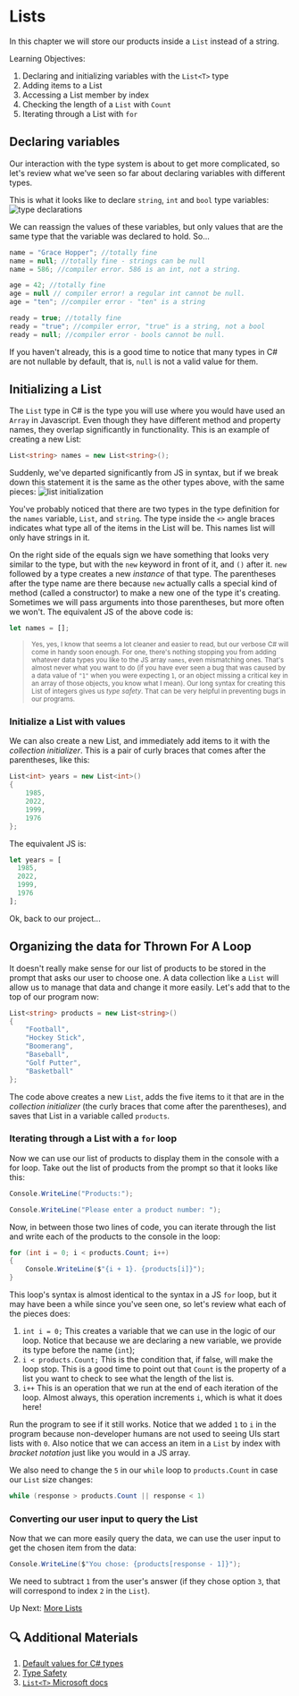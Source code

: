 # Lists
In this chapter we will store our products inside a `List` instead of a string. 

Learning Objectives:
1. Declaring and initializing variables with the `List<T>` type
1. Adding items to a List
1. Accessing a List member by index
1. Checking the length of a `List` with `Count`
1. Iterating through a List with `for`

## Declaring variables
Our interaction with the type system is about to get more complicated, so let's review what we've seen so far about declaring variables with different types. 

This is what it looks like to declare `string`, `int` and `bool` type variables:
![type declarations](../../assets/type-declarations-example.png)

We can reassign the values of these variables, but only values that are the same type that the variable was declared to hold. So...
``` csharp
name = "Grace Hopper"; //totally fine
name = null; //totally fine - strings can be null
name = 586; //compiler error. 586 is an int, not a string. 

age = 42; //totally fine
age = null // compiler error! a regular int cannot be null.
age = "ten"; //compiler error - "ten" is a string

ready = true; //totally fine
ready = "true"; //compiler error, "true" is a string, not a bool
ready = null; //compiler error - bools cannot be null.
```
If you haven't already, this is a good time to notice that many types in C# are not nullable by default, that is, `null` is not a valid value for them. 

## Initializing a List
The `List` type in C# is the type you will use where you would have used an `Array` in Javascript. Even though they have different method and property names, they overlap significantly in functionality. 
This is an example of creating a new List:
``` csharp
List<string> names = new List<string>();
``` 
Suddenly, we've departed significantly from JS in syntax, but if we break down this statement it is the same as the other types above, with the same pieces:
![list initialization](../../assets/list-initialization.png)

You've probably noticed that there are two types in the type definition for the `names` variable, `List`, and `string`. The type inside the `<>` angle braces indicates what type all of the items in the List will be. This names list will only have strings in it. 

On the right side of the equals sign we have something that looks very similar to the type, but with the `new` keyword in front of it, and `()` after it. `new` followed by a type creates a new _instance_ of that type. The parentheses after the type name are there because `new` actually calls a special kind of method (called a constructor) to make a new one of the type it's creating. Sometimes we will pass arguments into those parentheses, but more often we won't. The equivalent JS of the above code is:
``` javascript
let names = [];
```
> <sub>Yes, yes, I know that seems a lot cleaner and easier to read, but our verbose C# will come in handy soon enough. For one, there's nothing stopping you from adding whatever data types you like to the JS array `names`, even mismatching ones. That's almost never what you want to do (if you have ever seen a bug that was caused by a data value of `"1"` when you were expecting `1`, or an object missing a critical key in an array of those objects, you know what I mean).  Our long syntax for creating this List of integers gives us _type safety_. That can be very helpful in preventing bugs in our programs.</sub> 

### Initialize a List with values
We can also create a new List, and immediately add items to it with the _collection initializer_. This is a pair of curly braces that comes after the parentheses, like this:
``` csharp
List<int> years = new List<int>()
{
    1985, 
    2022,
    1999,
    1976
};
```
The equivalent JS is:
``` javascript
let years = [
  1985, 
  2022,
  1999,
  1976
];
```

Ok, back to our project... 

## Organizing the data for Thrown For A Loop

It doesn't really make sense for our list of products to be stored in the prompt that asks our user to choose one. A data collection like a `List` will allow us to manage that data and change it more easily. Let's add that to the top of our program now:
```csharp
List<string> products = new List<string>()
{
    "Football",
    "Hockey Stick",
    "Boomerang",
    "Baseball",
    "Golf Putter",
    "Basketball"
};
```
The code above creates a new `List`, adds the five items to it that are in the _collection initializer_ (the curly braces that come after the parentheses), and saves that List in a variable called `products`. 

### Iterating through a List with a `for` loop
Now we can use our list of products to display them in the console with a for loop. Take out the list of products from the prompt so that it looks like this:
``` csharp
Console.WriteLine("Products:");

Console.WriteLine("Please enter a product number: ");
```
Now, in between those two lines of code, you can iterate through the list and write each of the products to the console in the loop:
``` csharp
for (int i = 0; i < products.Count; i++)
{
    Console.WriteLine($"{i + 1}. {products[i]}");
}
```
This loop's syntax is almost identical to the syntax in a JS `for` loop, but it may have been a while since you've seen one, so let's review what each of the pieces does:
1. `int i = 0;` This creates a variable that we can use in the logic of our loop. Notice that because we are declaring a new variable, we provide its type before the name (`int`);
1. `i < products.Count;` This is the condition that, if false, will make the loop stop. This is a good time to point out that `Count` is the property of a list you want to check to see what the length of the list is.
1. `i++` This is an operation that we run at the end of each iteration of the loop. Almost always, this operation increments `i`, which is what it does here!

Run the program to see if it still works. Notice that we added `1` to `i` in the program because non-developer humans are not used to seeing UIs start lists with `0`. Also notice that we can access an item in a `List` by index with _bracket notation_ just like you would in a JS array. 

We also need to change the `5` in our `while` loop to `products.Count` in case our `List` size changes:
``` csharp
while (response > products.Count || response < 1)
```

### Converting our user input to query the List
Now that we can more easily query the data, we can use the user input to get the chosen item from the data:
```csharp
Console.WriteLine($"You chose: {products[response - 1]}");
```
We need to subtract `1` from the user's answer (if they chose option `3`, that will correspond to index `2` in the `List`).

Up Next: [More Lists](./thrown-for-a-loop-linq.md)

## 🔍 Additional Materials
1. [Default values for C# types](https://learn.microsoft.com/en-us/dotnet/csharp/language-reference/builtin-types/default-values)
1. [Type Safety](https://en.wikipedia.org/wiki/Type_safety)
1. [`List<T>` Microsoft docs](https://learn.microsoft.com/en-us/dotnet/api/system.collections.generic.list-1?view=net-8.0)
